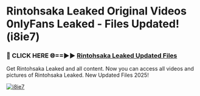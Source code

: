 # Rintohsaka Leaked Original Videos 0nlyFans Leaked - Files Updated! (i8ie7)

<h3>🔴 CLICK HERE 🌐==►► <a href="https://tinyurl.com/2jnfzry5" rel="nofollow">Rintohsaka Leaked Updated Files</a></h3>

Get Rintohsaka Leaked and all content. Now you can access all videos and pictures of Rintohsaka Leaked. New Updated Files 2025!

[![i8ie7](https://i.imgur.com/GyGTBgg.gif)](https://tinyurl.com/2jnfzry5)
